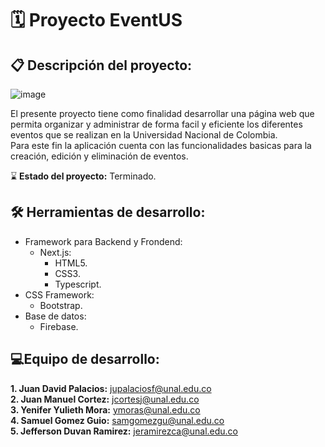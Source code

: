 # 🗓 Proyecto EventUS
## 📋 Descripción del proyecto:
![image](https://user-images.githubusercontent.com/82006611/164983396-285b0d48-d182-4341-95ca-b65ff88d422b.png)
<br>

El presente proyecto tiene como finalidad desarrollar una página web que permita organizar y administrar de forma facil y eficiente los diferentes eventos que se realizan en la Universidad Nacional de Colombia. <br>
Para este fin la aplicación cuenta con las funcionalidades basicas para la creación, edición y eliminación de eventos.

⌛️ **Estado del proyecto:** Terminado.

## 🛠️ Herramientas de desarrollo:

- Framework para Backend y Frondend:
  * Next.js:
    - HTML5.
    - CSS3.
    - Typescript.
- CSS Framework:
  * Bootstrap. 
- Base de datos:
  * Firebase. 

## 💻Equipo de desarrollo:
**1. Juan David Palacios:** jupalaciosf@unal.edu.co <br>
**2. Juan Manuel Cortez:** jcortesj@unal.edu.co <br>
**3. Yenifer Yulieth Mora:** ymoras@unal.edu.co <br>
**4. Samuel Gomez Guio:** samgomezgu@unal.edu.co <br>
**5. Jefferson Duvan Ramirez:** jeramirezca@unal.edu.co <br>


